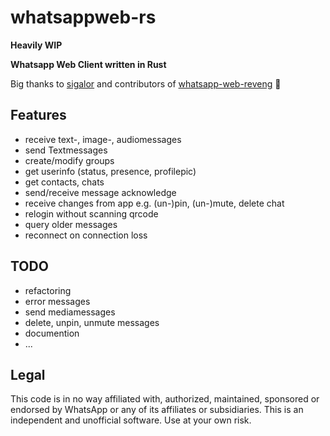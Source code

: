 # whatsappweb-rs
**Heavily WIP**

**Whatsapp Web Client written in Rust**

Big thanks to [sigalor](https://github.com/sigalor) and contributors of [whatsapp-web-reveng](https://github.com/sigalor/whatsapp-web-reveng) 🍻


## Features
* receive text-, image-, audiomessages
* send Textmessages
* create/modify groups
* get userinfo (status, presence, profilepic)
* get contacts, chats
* send/receive message acknowledge
* receive changes from app e.g. (un-)pin, (un-)mute, delete chat
* relogin without scanning qrcode
* query older messages
* reconnect on connection loss



## TODO
* refactoring
* error messages
* send mediamessages
* delete, unpin, unmute messages
* documention
* ...


## Legal
This code is in no way affiliated with, authorized, maintained, sponsored or endorsed by WhatsApp or any of its
affiliates or subsidiaries. This is an independent and unofficial software. Use at your own risk.